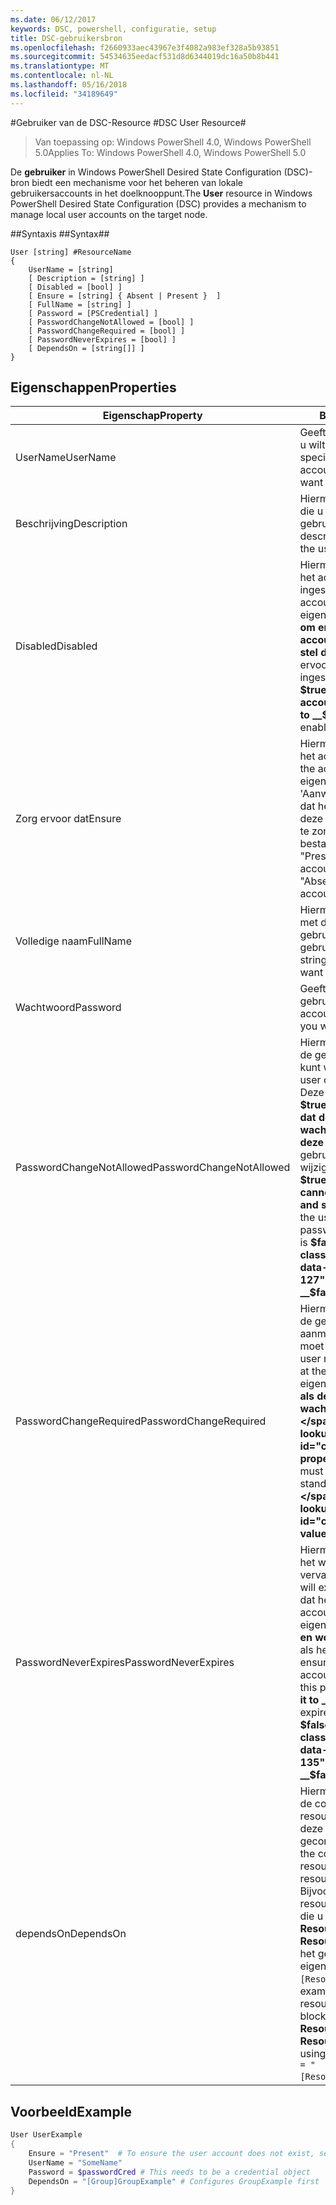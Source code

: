 ```yaml
---
ms.date: 06/12/2017
keywords: DSC, powershell, configuratie, setup
title: DSC-gebruikersbron
ms.openlocfilehash: f2660933aec43967e3f4082a983ef328a5b93851
ms.sourcegitcommit: 54534635eedacf531d8d6344019dc16a50b8b441
ms.translationtype: MT
ms.contentlocale: nl-NL
ms.lasthandoff: 05/16/2018
ms.locfileid: "34189649"
---
```

#<a name="dsc-user-resource"></a><span data-ttu-id="c9383-103">Gebruiker van de DSC-Resource #</span><span class="sxs-lookup"><span data-stu-id="c9383-103">DSC User Resource#</span></span>


><span data-ttu-id="c9383-104">Van toepassing op: Windows PowerShell 4.0, Windows PowerShell 5.0</span><span class="sxs-lookup"><span data-stu-id="c9383-104">Applies To: Windows PowerShell 4.0, Windows PowerShell 5.0</span></span>


<span data-ttu-id="c9383-105">De __gebruiker__ in Windows PowerShell Desired State Configuration (DSC)-bron biedt een mechanisme voor het beheren van lokale gebruikersaccounts in het doelknooppunt.</span><span class="sxs-lookup"><span data-stu-id="c9383-105">The __User__ resource in Windows PowerShell Desired State Configuration (DSC) provides a mechanism to manage local user accounts on the target node.</span></span>


##<a name="syntax"></a><span data-ttu-id="c9383-106">Syntaxis ##</span><span class="sxs-lookup"><span data-stu-id="c9383-106">Syntax##</span></span>

```
User [string] #ResourceName
{
    UserName = [string]
    [ Description = [string] ]
    [ Disabled = [bool] ]
    [ Ensure = [string] { Absent | Present }  ]
    [ FullName = [string] ]
    [ Password = [PSCredential] ]
    [ PasswordChangeNotAllowed = [bool] ]
    [ PasswordChangeRequired = [bool] ]
    [ PasswordNeverExpires = [bool] ]
    [ DependsOn = [string[]] ]
}
```

## <a name="properties"></a><span data-ttu-id="c9383-107">Eigenschappen</span><span class="sxs-lookup"><span data-stu-id="c9383-107">Properties</span></span>
|  <span data-ttu-id="c9383-108">Eigenschap</span><span class="sxs-lookup"><span data-stu-id="c9383-108">Property</span></span>  |  <span data-ttu-id="c9383-109">Beschrijving</span><span class="sxs-lookup"><span data-stu-id="c9383-109">Description</span></span>   |
|---|---|
| <span data-ttu-id="c9383-110">UserName</span><span class="sxs-lookup"><span data-stu-id="c9383-110">UserName</span></span>| <span data-ttu-id="c9383-111">Geeft de accountnaam waarvan u wilt om te controleren of een specifieke status.</span><span class="sxs-lookup"><span data-stu-id="c9383-111">Indicates the account name for which you want to ensure a specific state.</span></span>|
| <span data-ttu-id="c9383-112">Beschrijving</span><span class="sxs-lookup"><span data-stu-id="c9383-112">Description</span></span>| <span data-ttu-id="c9383-113">Hiermee geeft u de beschrijving die u wilt gebruiken voor het gebruikersaccount.</span><span class="sxs-lookup"><span data-stu-id="c9383-113">Indicates the description you want to use for the user account.</span></span>|
| <span data-ttu-id="c9383-114">Disabled</span><span class="sxs-lookup"><span data-stu-id="c9383-114">Disabled</span></span>| <span data-ttu-id="c9383-115">Hiermee wordt aangegeven of het account is ingeschakeld.</span><span class="sxs-lookup"><span data-stu-id="c9383-115">Indicates if the account is enabled.</span></span> <span data-ttu-id="c9383-116">Deze eigenschap instellen op __$true__ om ervoor te zorgen dat dit account is uitgeschakeld en stel deze in op __$false__ om ervoor te zorgen dat deze is ingeschakeld.</span><span class="sxs-lookup"><span data-stu-id="c9383-116">Set this property to __$true__ to ensure that this account is disabled, and set it to __$false__ to ensure that it is enabled.</span></span>|
| <span data-ttu-id="c9383-117">Zorg ervoor dat</span><span class="sxs-lookup"><span data-stu-id="c9383-117">Ensure</span></span>| <span data-ttu-id="c9383-118">Hiermee wordt aangegeven of het account bestaat.</span><span class="sxs-lookup"><span data-stu-id="c9383-118">Indicates if the account exists.</span></span> <span data-ttu-id="c9383-119">Deze eigenschap instellen op 'Aanwezig' om ervoor te zorgen dat het account bestaat en stel deze in op 'Ontbreekt' om ervoor te zorgen dat het account niet bestaat.</span><span class="sxs-lookup"><span data-stu-id="c9383-119">Set this property to "Present" to ensure that the account exists, and set it to "Absent" to ensure that the account does not exist.</span></span>|
| <span data-ttu-id="c9383-120">Volledige naam</span><span class="sxs-lookup"><span data-stu-id="c9383-120">FullName</span></span>| <span data-ttu-id="c9383-121">Hiermee geeft u een tekenreeks met de volledige naam die u wilt gebruiken voor het gebruikersaccount.</span><span class="sxs-lookup"><span data-stu-id="c9383-121">Represents a string with the full name you want to use for the user account.</span></span>|
| <span data-ttu-id="c9383-122">Wachtwoord</span><span class="sxs-lookup"><span data-stu-id="c9383-122">Password</span></span>| <span data-ttu-id="c9383-123">Geeft het wachtwoord dat u wilt gebruiken voor dit account.</span><span class="sxs-lookup"><span data-stu-id="c9383-123">Indicates the password you want to use for this account.</span></span> |
| <span data-ttu-id="c9383-124">PasswordChangeNotAllowed</span><span class="sxs-lookup"><span data-stu-id="c9383-124">PasswordChangeNotAllowed</span></span>| <span data-ttu-id="c9383-125">Hiermee wordt aangegeven als de gebruiker het wachtwoord kunt wijzigen.</span><span class="sxs-lookup"><span data-stu-id="c9383-125">Indicates if the user can change the password.</span></span> <span data-ttu-id="c9383-126">Deze eigenschap instellen op __$true__ om ervoor te zorgen dat de gebruiker kan het wachtwoord wijzigen en stel deze in op __$false__ zodat de gebruiker het wachtwoord te wijzigen.</span><span class="sxs-lookup"><span data-stu-id="c9383-126">Set this property to __$true__ to ensure that the user cannot change the password, and set it to __$false__ to allow the user to change the password.</span></span> <span data-ttu-id="c9383-127">De standaardwaarde is __$false__.</span><span class="sxs-lookup"><span data-stu-id="c9383-127">The default value is __$false__.</span></span>|
| <span data-ttu-id="c9383-128">PasswordChangeRequired</span><span class="sxs-lookup"><span data-stu-id="c9383-128">PasswordChangeRequired</span></span>| <span data-ttu-id="c9383-129">Hiermee wordt aangegeven als de gebruiker bij de volgende aanmelding in het wachtwoord moet wijzigen.</span><span class="sxs-lookup"><span data-stu-id="c9383-129">Indicates if the user must change the password at the next sign in.</span></span> <span data-ttu-id="c9383-130">Deze eigenschap instellen op __$true__ als de gebruiker het wachtwoord moet wijzigen.</span><span class="sxs-lookup"><span data-stu-id="c9383-130">Set this property to __$true__ if the user must change the password.</span></span> <span data-ttu-id="c9383-131">De standaardwaarde is __$true__.</span><span class="sxs-lookup"><span data-stu-id="c9383-131">The default value is __$true__.</span></span>|
| <span data-ttu-id="c9383-132">PasswordNeverExpires</span><span class="sxs-lookup"><span data-stu-id="c9383-132">PasswordNeverExpires</span></span>| <span data-ttu-id="c9383-133">Hiermee wordt aangegeven als het wachtwoord vervalt.</span><span class="sxs-lookup"><span data-stu-id="c9383-133">Indicates if the password will expire.</span></span> <span data-ttu-id="c9383-134">Om ervoor te zorgen dat het wachtwoord voor dit account nooit verloopt, deze eigenschap instellen op __$true__, en wordt ingesteld op __$false__ als het wachtwoord verloopt.</span><span class="sxs-lookup"><span data-stu-id="c9383-134">To ensure that the password for this account will never expire, set this property to __$true__, and set it to __$false__ if the password will expire.</span></span> <span data-ttu-id="c9383-135">De standaardwaarde is __$false__.</span><span class="sxs-lookup"><span data-stu-id="c9383-135">The default value is __$false__.</span></span>|
| <span data-ttu-id="c9383-136">dependsOn</span><span class="sxs-lookup"><span data-stu-id="c9383-136">DependsOn</span></span> | <span data-ttu-id="c9383-137">Hiermee wordt aangegeven dat de configuratie van een andere resource uitvoeren moet voordat deze bron is geconfigureerd.</span><span class="sxs-lookup"><span data-stu-id="c9383-137">Indicates that the configuration of another resource must run before this resource is configured.</span></span> <span data-ttu-id="c9383-138">Bijvoorbeeld, als de ID van de resourceconfiguratie scriptblok die u wilt uitvoeren eerst is __ResourceName__ en het type __ResourceType__, de syntaxis voor het gebruik van deze eigenschap is `DependsOn = "[ResourceType]ResourceName"`.</span><span class="sxs-lookup"><span data-stu-id="c9383-138">For example, if the ID of the resource configuration script block that you want to run first is __ResourceName__ and its type is __ResourceType__, the syntax for using this property is `DependsOn = "[ResourceType]ResourceName"`.</span></span>|

## <a name="example"></a><span data-ttu-id="c9383-139">Voorbeeld</span><span class="sxs-lookup"><span data-stu-id="c9383-139">Example</span></span>

```powershell
User UserExample
{
    Ensure = "Present"  # To ensure the user account does not exist, set Ensure to "Absent"
    UserName = "SomeName"
    Password = $passwordCred # This needs to be a credential object
    DependsOn = "[Group]GroupExample" # Configures GroupExample first
}
```
